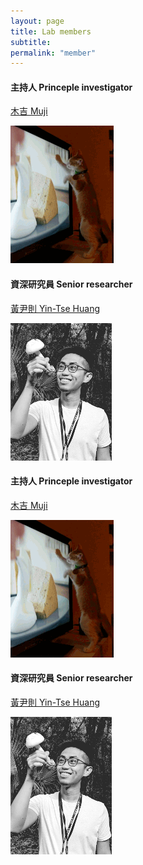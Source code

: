 ```yaml
---
layout: page
title: Lab members
subtitle:
permalink: "member"
---
```

<div class="container">
<div class="row">
  <div class="col-md-6">
    <h4>主持人 Princeple investigator</h4>
    <p><a href="ythuang">木吉 Muji</a></p>
    <img src="/assets/img/people/Muji_TV_crop.gif">
  </div>
  <div class="col-md-6">
    <h4>資深研究員 Senior researcher</h4>
    <p><a href="ythuang">黃尹則 Yin-Tse Huang</a></p>
    <img src="/assets/img/people/MeintheField_220px.png">
 </div>
</div>



<div class="container">
<div class="row">
    <div class="col-md-6"><h4>主持人 Princeple investigator</h4></div>
    <div class="mt-0"><p><a href="ythuang">木吉 Muji</a></p></div>
    <img src="/assets/img/people/Muji_TV_crop.gif">
  </div>
    <div class="col-md-6"><h4>資深研究員 Senior researcher</h4></div>
    <div class="mt-0"><p><a href="ythuang">黃尹則 Yin-Tse Huang</a></p></div>
    <div class="mt-0"><img src="/assets/img/people/MeintheField_220px.png"></div>
 </div>
</div>
